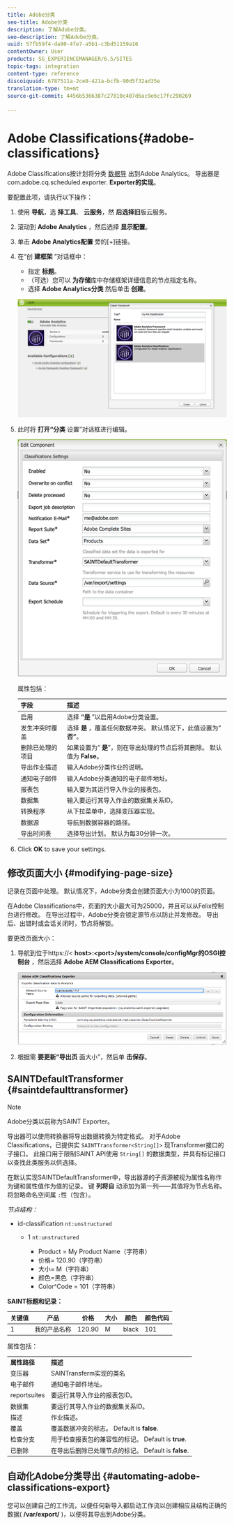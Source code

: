 ```yaml
---
title: Adobe分类
seo-title: Adobe分类
description: 了解Adobe分类。
seo-description: 了解Adobe分类。
uuid: 57fb59f4-da90-4fe7-a5b1-c3bd51159a16
contentOwner: User
products: SG_EXPERIENCEMANAGER/6.5/SITES
topic-tags: integration
content-type: reference
discoiquuid: 6787511a-2ce0-421a-bcfb-90d5f32ad35e
translation-type: tm+mt
source-git-commit: 4456b5366387c27810c407d6ac9e6c17fc290269

---
```



# Adobe Classifications{#adobe-classifications}

Adobe Classifications按计划将分类 [数据导](/help/sites-administering/adobeanalytics.md) 出到Adobe Analytics。 导出器是com.adobe.cq.scheduled.exporter. **Exporter的实现**。

要配置此项，请执行以下操作：

1. 使用 **导航**，选 **择工具**、 **云服务**，然 **后选择旧**&#x200B;版云服务。
1. 滚动到 **Adobe Analytics** ，然后选择 **显示配置**。
1. 单击 **Adobe Analytics配置** 旁的[+]链接。

1. 在“创 **建框架** ”对话框中：

   * 指定 **标题**。
   * （可选）您可以 **为存储**&#x200B;库中存储框架详细信息的节点指定名称。
   * 选择 **Adobe Analytics分类**
   然后单击 **创建**。

   ![“创建框架”对话框](assets/aa-25.png)

1. 此时将 **打开“分类** 设置”对话框进行编辑。

   ![“分类设置”对话框](assets/aa-classifications-settings.png)

   属性包括：

   | **字段** | **描述** |
   |---|---|
   | 启用 | 选择 **“是** ”以启用Adobe分类设置。 |
   | 发生冲突时覆盖 | 选择 **是** ，覆盖任何数据冲突。 默认情况下，此值设置为“ **否”**。 |
   | 删除已处理的项目 | 如果设置为“ **是**”，则在导出处理的节点后将其删除。 默认值为 **False**。 |
   | 导出作业描述 | 输入Adobe分类作业的说明。 |
   | 通知电子邮件 | 输入Adobe分类通知的电子邮件地址。 |
   | 报表包 | 输入要为其运行导入作业的报表包。 |
   | 数据集 | 输入要运行其导入作业的数据集关系ID。 |
   | 转换程序 | 从下拉菜单中，选择变压器实现。 |
   | 数据源 | 导航到数据容器的路径。 |
   | 导出时间表 | 选择导出计划。 默认为每30分钟一次。 |

1. Click **OK** to save your settings.

## 修改页面大小 {#modifying-page-size}

记录在页面中处理。 默认情况下，Adobe分类会创建页面大小为1000的页面。

在Adobe Classifications中，页面的大小最大可为25000，并且可以从Felix控制台进行修改。 在导出过程中，Adobe分类会锁定源节点以防止并发修改。 导出后、出错时或会话关闭时，节点将解锁。

要更改页面大小：

1. 导航到位于https://&lt; **host>:&lt;port>/system/console/configMgr的OSGI控制台** ，然后选择 **Adobe AEM Classifications Exporter**。

   ![aa-26](assets/aa-26.png)

1. 根据需 **要更新“导出页** 面大小”，然后单 **击保存**。

## SAINTDefaultTransformer {#saintdefaulttransformer}

>[!NOTE]
>
>Adobe分类以前称为SAINT Exporter。

导出器可以使用转换器将导出数据转换为特定格式。 对于Adobe Classifications，已提供实 `SAINTTransformer<String[]>` 现Transformer接口的子接口。 此接口用于限制SAINT API使用 `String[]` 的数据类型，并具有标记接口以查找此类服务以供选择。

在默认实现SAINTDefaultTransformer中，导出器源的子资源被视为属性名称作为键和属性值作为值的记录。 键 **列将自** 动添加为第一列——其值将为节点名称。 将忽略命名空间属 `:`性（包含）。

*节点结构：*

* id-classification `nt:unstructured`

   * 1 `nt:unstructured`

      * Product = My Product Name（字符串）
      * 价格= 120.90（字符串）
      * 大小= M（字符串）
      * 颜色=黑色（字符串）
      * Color^Code = 101（字符串）

**SAINT标题和记录：**

| **关键值** | **产品** | **价格** | **大小** | **颜色** | **颜色代码** |
|---|---|---|---|---|---|
| 1 | 我的产品名称 | 120.90 | M | black | 101 |

属性包括：

<table>
 <tbody>
  <tr>
   <td><strong>属性路径</strong></td>
   <td><strong>描述</strong></td>
  </tr>
  <tr>
   <td>变压器</td>
   <td>SAINTransferm实现的类名</td>
  </tr>
  <tr>
   <td>电子邮件</td>
   <td>通知电子邮件地址。</td>
  </tr>
  <tr>
   <td>reportsuites</td>
   <td>要运行其导入作业的报表包ID。 </td>
  </tr>
  <tr>
   <td>数据集</td>
   <td>要运行其导入作业的数据集关系ID。 </td>
  </tr>
  <tr>
   <td>描述</td>
   <td>作业描述。 <br /> </td>
  </tr>
  <tr>
   <td>覆盖</td>
   <td>覆盖数据冲突的标志。 Default is <strong>false</strong>.</td>
  </tr>
  <tr>
   <td>检查分支</td>
   <td>用于检查报表包的兼容性的标记。 Default is <strong>true</strong>.</td>
  </tr>
  <tr>
   <td>已删除</td>
   <td>在导出后删除已处理节点的标记。 Default is <strong>false</strong>.</td>
  </tr>
 </tbody>
</table>

## 自动化Adobe分类导出 {#automating-adobe-classifications-export}

您可以创建自己的工作流，以便任何新导入都启动工作流以创建相应且结构正确的数据( **/var/export/** )，以便将其导出到Adobe分类。
